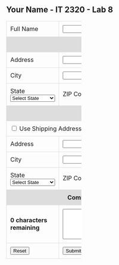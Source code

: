 <html>
<head>
<script>
    
</script>
<style>
   .graybackground {background-color:#DDDDDD;}
   td {padding:10px; border: 1px solid #ddd;}
   table {width:40%}
</style>
</head>
<body>
<h2>Your Name - IT 2320 - Lab 8</h2>
<form id="lab8Form" action="#" method="post">
<table>
    <tr>
        <td>Full Name </td><td><input type="text" id="fullname"></td>
	</tr>
	 <tr class="graybackground">
        <td colspan="2"><center><strong>Shipping Address</strong></center></td>
	</tr>
	<tr>
		<td>Address </td><td><input type="text" id="shipAddress"></td>
	</tr>
	<tr>
	    <td>City </td><td><input type="text" id="shipCity"></td>
	</tr>
   	<tr>
	    <td>State <select name="state" id="shipState">
		  <option value="">Select State</option>
		  <option value="AL">Alabama</option>
		  <option value="AK">Alaska</option>
		  <option value="AZ">Arizona</option>
		  <option value="AR">Arkansas</option>
		  <option value="CA">California</option>
		  <option value="CO">Colorado</option>
		  <option value="CT">Connecticut</option>
		  <option value="DE">Delaware</option>
		  <option value="DC">Dist of Columbia</option>
		  <option value="FL">Florida</option>
		  <option value="GA">Georgia</option>
		  <option value="HI">Hawaii</option>
		  <option value="ID">Idaho</option>
		  <option value="IL">Illinois</option>
		  <option value="IN">Indiana</option>
		  <option value="IA">Iowa</option>
		  <option value="KS">Kansas</option>
		  <option value="KY">Kentucky</option>
		  <option value="LA">Louisiana</option>
		  <option value="ME">Maine</option>
		  <option value="MD">Maryland</option>
		  <option value="MA">Massachusetts</option>
		  <option value="MI">Michigan</option>
		  <option value="MN">Minnesota</option>
		  <option value="MS">Mississippi</option>
		  <option value="MO">Missouri</option>
		  <option value="MT">Montana</option>
		  <option value="NE">Nebraska</option>
		  <option value="NV">Nevada</option>
		  <option value="NH">New Hampshire</option>
		  <option value="NJ">New Jersey</option>
		  <option value="NM">New Mexico</option>
		  <option value="NY">New York</option>
		  <option value="NC">North Carolina</option>
		  <option value="ND">North Dakota</option>
		  <option value="OH">Ohio</option>
		  <option value="OK">Oklahoma</option>
		  <option value="OR">Oregon</option>
		  <option value="PA">Pennsylvania</option>
		  <option value="RI">Rhode Island</option>
		  <option value="SC">South Carolina</option>
		  <option value="SD">South Dakota</option>
		  <option value="TN">Tennessee</option>
		  <option value="TX">Texas</option>
		  <option value="UT">Utah</option>
		  <option value="VT">Vermont</option>
		  <option value="VA">Virginia</option>
		  <option value="WA">Washington</option>
		  <option value="WV">West Virginia</option>
		  <option value="WI">Wisconsin</option>
		  <option value="WY">Wyoming</option>
		  </select></td>
		<td>ZIP Code <input type="text" id="shipZip"></td>
	</tr>
	<tr class="graybackground">
        <td colspan="2"><center><strong>Billing Address</strong></center></td>
	</tr>
		<tr>
        <td colspan="2"><input type="checkbox" id="useShipAddress" value="Y" /> Use Shipping Address for Billing</td>
	</tr>
	<tr>
		<td>Address </td><td><input type="text" id="billAddress"></td>
	</tr>
	<tr>
	    <td>City </td><td><input type="text" id="billCity"></td>
	</tr>
   	<tr>
	    <td>State <select name="state" id="billState">
		  <option value="">Select State</option>
		  <option value="AL">Alabama</option>
		  <option value="AK">Alaska</option>
		  <option value="AZ">Arizona</option>
		  <option value="AR">Arkansas</option>
		  <option value="CA">California</option>
		  <option value="CO">Colorado</option>
		  <option value="CT">Connecticut</option>
		  <option value="DE">Delaware</option>
		  <option value="DC">Dist of Columbia</option>
		  <option value="FL">Florida</option>
		  <option value="GA">Georgia</option>
		  <option value="HI">Hawaii</option>
		  <option value="ID">Idaho</option>
		  <option value="IL">Illinois</option>
		  <option value="IN">Indiana</option>
		  <option value="IA">Iowa</option>
		  <option value="KS">Kansas</option>
		  <option value="KY">Kentucky</option>
		  <option value="LA">Louisiana</option>
		  <option value="ME">Maine</option>
		  <option value="MD">Maryland</option>
		  <option value="MA">Massachusetts</option>
		  <option value="MI">Michigan</option>
		  <option value="MN">Minnesota</option>
		  <option value="MS">Mississippi</option>
		  <option value="MO">Missouri</option>
		  <option value="MT">Montana</option>
		  <option value="NE">Nebraska</option>
		  <option value="NV">Nevada</option>
		  <option value="NH">New Hampshire</option>
		  <option value="NJ">New Jersey</option>
		  <option value="NM">New Mexico</option>
		  <option value="NY">New York</option>
		  <option value="NC">North Carolina</option>
		  <option value="ND">North Dakota</option>
		  <option value="OH">Ohio</option>
		  <option value="OK">Oklahoma</option>
		  <option value="OR">Oregon</option>
		  <option value="PA">Pennsylvania</option>
		  <option value="RI">Rhode Island</option>
		  <option value="SC">South Carolina</option>
		  <option value="SD">South Dakota</option>
		  <option value="TN">Tennessee</option>
		  <option value="TX">Texas</option>
		  <option value="UT">Utah</option>
		  <option value="VT">Vermont</option>
		  <option value="VA">Virginia</option>
		  <option value="WA">Washington</option>
		  <option value="WV">West Virginia</option>
		  <option value="WI">Wisconsin</option>
		  <option value="WY">Wyoming</option>
		  </select></td>
		<td>ZIP Code <input type="text" id="billZip"></td>
	</tr>
		<tr class="graybackground">
        <td colspan="2"><center><strong>Comment (up to 250 characters)</strong></center></td>
	</tr>
	<tr>
	    <td><strong><span id="msgArea">0 characters<br/>remaining</span></strong></td>
		<td><textarea id="comment" maxlength="250" rows="5" cols="50"></textarea></td>
		<tr>
		   <td><input type="reset" id="reset" name="reset" value="Reset"></td>
           <td><input type="submit" id="submit" name="submit" value="Submit"></td>
		</tr>
	</tr>
</table>
</form>
</body>

</html>
